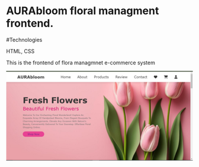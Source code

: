 # AURAbloom floral managment frontend.

#Technologies

 HTML, CSS

 This is the frontend of flora managmnet e-commerce system

![Screenshot (36)](https://github.com/dilgamage/Floral-Managment/blob/main/Images/Screenshot%20(36).png)
